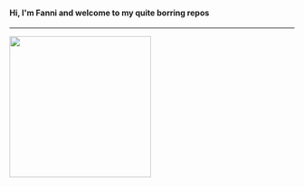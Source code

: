 <h4>Hi, I'm Fanni and welcome to my quite borring repos</h4>
<hr>
<img src="https://1.bp.blogspot.com/-gusU6K12Cx8/X5di-_6i58I/AAAAAABHl8E/Ycc3YKUHPcA6ziFoghmQRclR31VNZvN0QCLcBGAsYHQ/s370/AS0007417_10.gif" height="250"><br>
